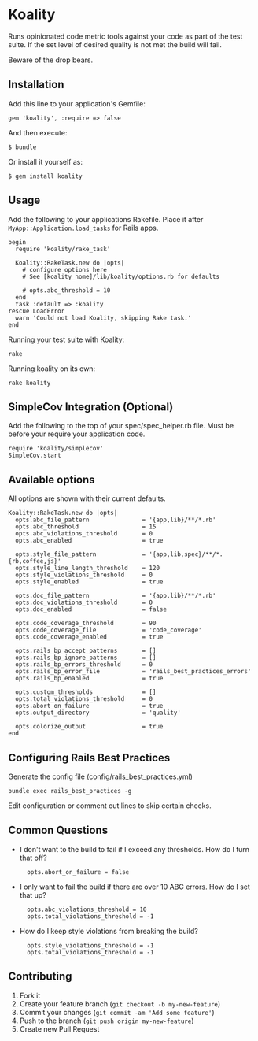 # Koality

Runs opinionated code metric tools against your code as part of the test
suite. If the set level of desired quality is not met the build will
fail.

Beware of the drop bears.

## Installation

Add this line to your application's Gemfile:

    gem 'koality', :require => false

And then execute:

    $ bundle

Or install it yourself as:

    $ gem install koality

## Usage

Add the following to your applications Rakefile. Place it after
`MyApp::Application.load_tasks` for Rails apps.

    begin
      require 'koality/rake_task'

      Koality::RakeTask.new do |opts|
        # configure options here
        # See [koality_home]/lib/koality/options.rb for defaults

        # opts.abc_threshold = 10
      end
      task :default => :koality
    rescue LoadError
      warn 'Could not load Koality, skipping Rake task.'
    end

Running your test suite with Koality:

    rake

Running koality on its own:

    rake koality 


## SimpleCov Integration (Optional)

Add the following to the top of your spec/spec_helper.rb file.
Must be before your require your application code.

    require 'koality/simplecov'
    SimpleCov.start

## Available options

All options are shown with their current defaults.

    Koality::RakeTask.new do |opts|
      opts.abc_file_pattern               = '{app,lib}/**/*.rb'
      opts.abc_threshold                  = 15
      opts.abc_violations_threshold       = 0
      opts.abc_enabled                    = true

      opts.style_file_pattern             = '{app,lib,spec}/**/*.{rb,coffee,js}'
      opts.style_line_length_threshold    = 120
      opts.style_violations_threshold     = 0
      opts.style_enabled                  = true

      opts.doc_file_pattern               = '{app,lib}/**/*.rb'
      opts.doc_violations_threshold       = 0
      opts.doc_enabled                    = false

      opts.code_coverage_threshold        = 90
      opts.code_coverage_file             = 'code_coverage'
      opts.code_coverage_enabled          = true

      opts.rails_bp_accept_patterns       = []
      opts.rails_bp_ignore_patterns       = []
      opts.rails_bp_errors_threshold      = 0
      opts.rails_bp_error_file            = 'rails_best_practices_errors'
      opts.rails_bp_enabled               = true

      opts.custom_thresholds              = []
      opts.total_violations_threshold     = 0
      opts.abort_on_failure               = true
      opts.output_directory               = 'quality'

      opts.colorize_output                = true
    end

## Configuring Rails Best Practices

Generate the config file (config/rails_best_practices.yml)

    bundle exec rails_best_practices -g

Edit configuration or comment out lines to skip certain checks.

## Common Questions

* I don't want to the build to fail if I exceed any thresholds. How do I
  turn that off?

        opts.abort_on_failure = false

* I only want to fail the build if there are over 10 ABC errors. How do
  I set that up?

        opts.abc_violations_threshold = 10
        opts.total_violations_threshold = -1

* How do I keep style violations from breaking the build?

        opts.style_violations_threshold = -1
        opts.total_violations_threshold = -1

## Contributing

1. Fork it
2. Create your feature branch (`git checkout -b my-new-feature`)
3. Commit your changes (`git commit -am 'Add some feature'`)
4. Push to the branch (`git push origin my-new-feature`)
5. Create new Pull Request

